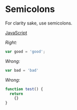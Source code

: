 # Semicolons

For clarity sake, use semicolons.

[JavaScript](../js/semicolons.js)

*Right:*

```js
var good = 'good';
```

*Wrong:*

```js
var bad = 'bad'
```

*Wrong:*

```js
function test() {
  return
    {}
}
```
